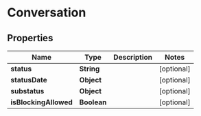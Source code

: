 
# Conversation

## Properties
Name | Type | Description | Notes
------------ | ------------- | ------------- | -------------
**status** | **String** |  |  [optional]
**statusDate** | **Object** |  |  [optional]
**substatus** | **Object** |  |  [optional]
**isBlockingAllowed** | **Boolean** |  |  [optional]



